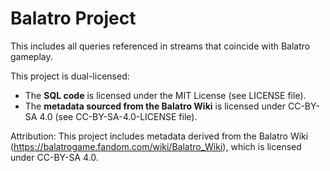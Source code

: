 # Balatro Project

This includes all queries referenced in streams that coincide with Balatro gameplay.

This project is dual-licensed:  
- The **SQL code** is licensed under the MIT License (see LICENSE file).  
- The **metadata sourced from the Balatro Wiki** is licensed under CC-BY-SA 4.0 (see CC-BY-SA-4.0-LICENSE file).  

Attribution: This project includes metadata derived from the Balatro Wiki (https://balatrogame.fandom.com/wiki/Balatro_Wiki), which is licensed under CC-BY-SA 4.0.  
